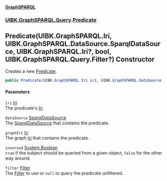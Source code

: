 #### [GraphSPARQL](./index.md 'index')
### [UIBK.GraphSPARQL.Query](./UIBK-GraphSPARQL-Query.md 'UIBK.GraphSPARQL.Query').[Predicate](./UIBK-GraphSPARQL-Query-Predicate.md 'UIBK.GraphSPARQL.Query.Predicate')
## Predicate(UIBK.GraphSPARQL.Iri, UIBK.GraphSPARQL.DataSource.SparqlDataSource, UIBK.GraphSPARQL.Iri?, bool, UIBK.GraphSPARQL.Query.Filter?) Constructor
Creates a new [Predicate](./UIBK-GraphSPARQL-Query-Predicate.md 'UIBK.GraphSPARQL.Query.Predicate').  
```csharp
public Predicate(UIBK.GraphSPARQL.Iri iri, UIBK.GraphSPARQL.DataSource.SparqlDataSource dataSource, UIBK.GraphSPARQL.Iri? graphIri, bool inversed=false, UIBK.GraphSPARQL.Query.Filter? filter=null);
```
#### Parameters
<a name='UIBK-GraphSPARQL-Query-Predicate-Predicate(UIBK-GraphSPARQL-Iri_UIBK-GraphSPARQL-DataSource-SparqlDataSource_UIBK-GraphSPARQL-Iri-_bool_UIBK-GraphSPARQL-Query-Filter-)-iri'></a>
`iri` [Iri](./UIBK-GraphSPARQL-Iri.md 'UIBK.GraphSPARQL.Iri')  
The predicate's [Iri](./UIBK-GraphSPARQL-Iri.md 'UIBK.GraphSPARQL.Iri').  
  
<a name='UIBK-GraphSPARQL-Query-Predicate-Predicate(UIBK-GraphSPARQL-Iri_UIBK-GraphSPARQL-DataSource-SparqlDataSource_UIBK-GraphSPARQL-Iri-_bool_UIBK-GraphSPARQL-Query-Filter-)-dataSource'></a>
`dataSource` [SparqlDataSource](./UIBK-GraphSPARQL-DataSource-SparqlDataSource.md 'UIBK.GraphSPARQL.DataSource.SparqlDataSource')  
The [SparqlDataSource](./UIBK-GraphSPARQL-DataSource-SparqlDataSource.md 'UIBK.GraphSPARQL.DataSource.SparqlDataSource') that contains the predicate.  
  
<a name='UIBK-GraphSPARQL-Query-Predicate-Predicate(UIBK-GraphSPARQL-Iri_UIBK-GraphSPARQL-DataSource-SparqlDataSource_UIBK-GraphSPARQL-Iri-_bool_UIBK-GraphSPARQL-Query-Filter-)-graphIri'></a>
`graphIri` [Iri](./UIBK-GraphSPARQL-Iri.md 'UIBK.GraphSPARQL.Iri')  
The graph [Iri](./UIBK-GraphSPARQL-Iri.md 'UIBK.GraphSPARQL.Iri') that contains the predicate.  
  
<a name='UIBK-GraphSPARQL-Query-Predicate-Predicate(UIBK-GraphSPARQL-Iri_UIBK-GraphSPARQL-DataSource-SparqlDataSource_UIBK-GraphSPARQL-Iri-_bool_UIBK-GraphSPARQL-Query-Filter-)-inversed'></a>
`inversed` [System.Boolean](https://docs.microsoft.com/en-us/dotnet/api/System.Boolean 'System.Boolean')  
`true` if the subject should be queried from a given object, `false` for the other way around.  
  
<a name='UIBK-GraphSPARQL-Query-Predicate-Predicate(UIBK-GraphSPARQL-Iri_UIBK-GraphSPARQL-DataSource-SparqlDataSource_UIBK-GraphSPARQL-Iri-_bool_UIBK-GraphSPARQL-Query-Filter-)-filter'></a>
`filter` [Filter](./UIBK-GraphSPARQL-Query-Filter.md 'UIBK.GraphSPARQL.Query.Filter')  
The [Filter](./UIBK-GraphSPARQL-Query-Predicate-Filter.md 'UIBK.GraphSPARQL.Query.Predicate.Filter') to use or `null` to query the predicate unfiltered.  
  
